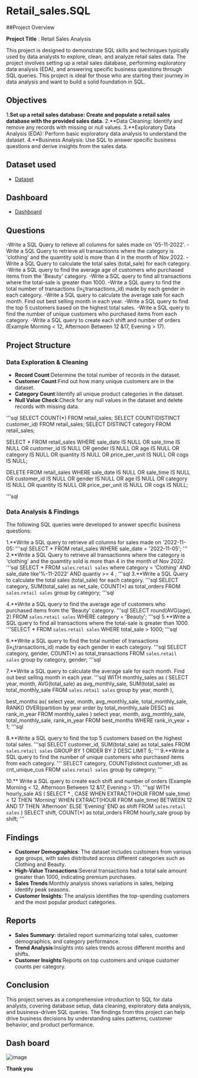 # Retail_sales.SQL
##Project Overview

**Project Title** : Retail Sales Analysis

This project is designed to demonstrate SQL skills and techniques typically used by data analysts to explore, clean, and analyze retail sales data. The project involves setting up a retail sales database, performing exploratory data analysis (EDA), and answering specific business questions through SQL queries. This project is ideal for those who are starting their journey in data analysis and want to build a solid foundation in SQL.

## Objectives
1.**Set up a retail sales database: Create and populate a retail sales database with the provided sales data.**
2.**Data Cleaning: Identify and remove any records with missing or null values.
3.**Exploratory Data Analysis (EDA): Perform basic exploratory data analysis to understand the dataset.
4.**Business Analysis: Use SQL to answer specific business questions and derive insights from the sales data.

## Dataset used
- <a href="https://github.com/Pooja012/Retail_sales.SQL/blob/main/SQL%20-%20Retail%20Sales%20Analysis_utf%20%20(1).csv">Dataset</a>
## Dashboard
- <a href="https://github.com/Pooja012/Retail_sales.SQL/blob/main/DashBoard-RetailSalesAnalysis.s.xlsx">Dashboard</a>
## Questions
-Write a SQL Query to retieve all columns for sales made on '05-11-2022'.
-Write a SQL Query to retrieve all transactionns where the category is 'clothing' and the quamtity sold is more than 4 in the month of Nov 2022.
-Write a SQL Query to calculate the total sales (total_sale) for each category.
-Write a SQL query to find the average age of customers who purchased items from the 'Beauty' category.
-Write a SQL query to find all transactions where the total-sale is greater than 1000.
-Write a SQL query to find the total number of transactions (ï»¿transactions_id) made by each gender in each category.
-Write a SQL query to calculate the average sale for each month. Find out best selling month in each year.
-Write a SQL query to find the top 5 customers based on the highest total sales.
-Write a SQL query to find the number of unique customers who purchased items from each category.
-Write a SQL query to create each shift and number of orders (Example Morning < 12, Afternoon Between 12 &17, Evening > 17).

## Project Structure

### Data Exploration & Cleaning
- **Record Count**:Determine the total number of records in the dataset.
- **Customer Count**:Find out how many unique customers are in the dataset.
- **Category Count**:Identify all unique product categories in the dataset.
- **Null Value Check**:Check for any null values in the dataset and delete records with missing data.

'''sql
SELECT COUNT(*) FROM retail_sales;
SELECT COUNT(DISTINCT customer_id) FROM retail_sales;
SELECT DISTINCT category FROM retail_sales;

SELECT * FROM retail_sales
WHERE 
    sale_date IS NULL OR sale_time IS NULL OR customer_id IS NULL OR 
    gender IS NULL OR age IS NULL OR category IS NULL OR 
    quantity IS NULL OR price_per_unit IS NULL OR cogs IS NULL;

DELETE FROM retail_sales
WHERE 
    sale_date IS NULL OR sale_time IS NULL OR customer_id IS NULL OR 
    gender IS NULL OR age IS NULL OR category IS NULL OR 
    quantity IS NULL OR price_per_unit IS NULL OR cogs IS NULL;

'''sql

### Data Analysis & Findings

The following SQL queries were developed to answer specific business questions:

1.**Write a SQL query to retrieve all columns for sales made on '2022-11-05:
'''sql
SELECT *
FROM retail_sales
WHERE sale_date = '2022-11-05';
'''
2.**Write a SQL Query to retrieve all transactionns where the category is 'clothing' and the quamtity sold is more than 4 in the month of Nov 2022.
'''sql
SELECT *
FROM `sales`.`retail sales`
where category = 'Clothing'
AND 
sale_date like'%-11-2022'
AND quantiy >= 4
;
'''sql
3.**Write a SQL Query to calculate the total sales (total_sale) for each category.
'''sql
SELECT 
category,
SUM(total_sale) as net_sale,
COUNT(*) as total_orders
FROM `sales`.`retail sales`
group by category;
'''sql

4.**Write a SQL query to find the average age of customers who purchased items from the 'Beauty' category.
'''sql
SELECT 
round(AVG(age), 2)
FROM `sales`.`retail sales`
WHERE category = 'Beauty';
'''sql
5.**Write a SQL query to find all transactions where the total-sale is greater than 1000.
'''SELECT * FROM `sales`.`retail sales`
WHERE total_sale > 1000;
'''sql

6.**Write a SQL query to find the total number of transactions (ï»¿transactions_id) made by each gender in each category.
'''sql
SELECT category, gender,
COUNT(*) as total_transactions
FROM `sales`.`retail sales`
group by category, gender;
'''sql

7.**Write a SQL query to calculate the average sale for each month. Find out best selling month in each year.
'''sql
WITH monthly_sales as (
SELECT year, 
month, 
AVG(total_sale) as avg_monthly_sale,
SUM(total_sale) as total_monthly_sale
FROM `sales`.`retail sales`
group by year, month
),

best_months as(
select year,
month,
avg_monthly_sale,
total_monthly_sale,
RANK() OVER(partition by year order by total_monthly_sale DESC) as rank_in_year
FROM monthly_sales
)
select year,
month,
avg_monthly_sale,
total_monthly_sale,
rank_in_year
FROM best_months
WHERE rank_in_year + 1;
'''sql

8.**Write a SQL query to find the top 5 customers based on the highest total sales.
'''sql
SELECT 
customer_id,
SUM(total_sale) as total_sales
FROM `sales`.`retail sales`
GROUP BY 1
ORDER BY 2 DESC
LIMIT 5;
'''
9.**Write a SQL query to find the number of unique customers who purchased items from each category.
'''
SELECT 
category,
COUNT(distinct customer_id) as cnt_unique_cus
FROM `sales`.`retail sales`
group by category;
'''

10.** Write a SQL query to create each shift and number of orders (Example Morning < 12, Afternoon Between 12 &17, Evening > 17).
'''sql
WITH hourly_sale
AS
(
SELECT * ,
CASE
WHEN EXTRACT(HOUR FROM sale_time) < 12 THEN 'Morning'
WHEN EXTRACT(HOUR FROM sale_time) BETWEEN 12 AND 17 THEN 'Afternoon'
ELSE 'Evening'
END as shift
FROM `sales`.`retail sales`
)
SELECT 
shift,
COUNT(*) as total_orders
FROM hourly_sale
group by shift;
'''
## Findings
- **Customer Demographics**: The dataset includes customers from various age groups, with sales distributed across different categories such as Clothing and Beauty.
- **High-Value Transactions**:Several transactions had a total sale amount greater than 1000, indicating premium purchases.
- **Sales Trends**:Monthly analysis shows variations in sales, helping identify peak seasons.
- **Customer Insights**: The analysis identifies the top-spending customers and the most popular product categories.

## Reports
- **Sales Summary**: detailed report summarizing total sales, customer demographics, and category performance.
- **Trend Analysis**:Insights into sales trends across different months and shifts.
- **Customer Insights**:Reports on top customers and unique customer counts per category.

## Conclusion
This project serves as a comprehensive introduction to SQL for data analysts, covering database setup, data cleaning, exploratory data analysis, and business-driven SQL queries. The findings from this project can help drive business decisions by understanding sales patterns, customer behavior, and product performance.

## Dash board
![image](https://github.com/user-attachments/assets/5613a320-b5ba-4a0d-a691-427acc7549de)

**Thank you**

